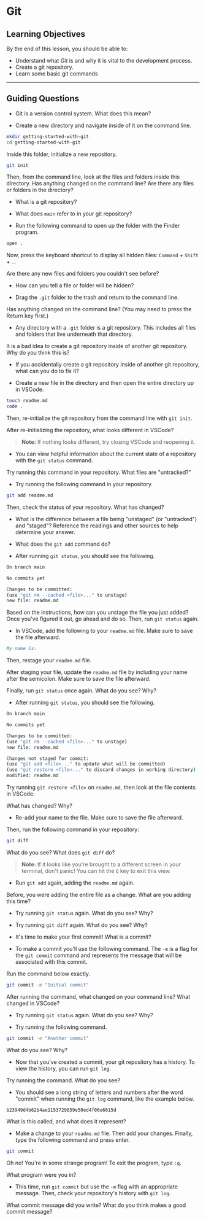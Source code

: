 # Git

## Learning Objectives

By the end of this lesson, you should be able to:

- Understand what _Git_ is and why it is vital to the development process.
- Create a git repository.
- Learn some basic git commands

---

## Guiding Questions

- Git is a version control system. What does this mean?

- Create a new directory and navigate inside of it on the command line.

```bash
mkdir getting-started-with-git
cd getting-started-with-git
```

Inside this folder, initialize a new repository.

```bash
git init
```

Then, from the command line, look at the files and folders inside this directory. Has anything changed on the command line? Are there any files or folders in the directory?

- What is a git repository?

- What does `main` refer to in your git repository?

- Run the following command to open up the folder with the Finder program.

```bash
open .
```

Now, press the keyboard shortcut to display all hidden files: `Command` + `Shift` + `.`.

Are there any new files and folders you couldn't see before?

- How can you tell a file or folder will be hidden?

- Drag the `.git` folder to the trash and return to the command line.

Has anything changed on the command line? (You may need to press the Return key first.)

- Any directory with a `.git` folder is a git repository. This includes all files and folders that live underneath that directory.

It is a bad idea to create a git repository inside of another git repository. Why do you think this is?

- If you accidentally create a git repository inside of another git repository, what can you do to fix it?

- Create a new file in the directory and then open the entire directory up in VSCode.

```bash
touch readme.md
code .
```

Then, re-initialize the git repository from the command line with `git init`.

After re-initializing the repository, what looks different in VSCode?

> **Note:** If nothing looks different, try closing VSCode and reopening it.

- You can view helpful information about the current state of a repository with the `git status` command.

Try running this command in your repository. What files are "untracked?"

- Try running the following command in your repository.

```bash
git add readme.md
```

Then, check the status of your repository. What has changed?

- What is the difference between a file being "unstaged" (or "untracked") and "staged"? Reference the readings and other sources to help determine your answer.

- What does the `git add` command do?

- After running `git status`, you should see the following.

```bash
On branch main

No commits yet

Changes to be committed:
(use "git rm --cached <file>..." to unstage)
new file: readme.md
```

Based on the instructions, how can you unstage the file you just added? Once you've figured it out, go ahead and do so. Then, run `git status` again.

- In VSCode, add the following to your `readme.md` file. Make sure to save the file afterward.

```md
My name is:
```

Then, restage your `readme.md` file.

After staging your file, update the `readme.md` file by including your name after the semicolon. Make sure to save the file afterward.

Finally, run `git status` once again. What do you see? Why?

- After running `git status`, you should see the following.

```bash
On branch main

No commits yet

Changes to be committed:
(use "git rm --cached <file>..." to unstage)
new file: readme.md

Changes not staged for commit:
(use "git add <file>..." to update what will be committed)
(use "git restore <file>..." to discard changes in working directory)
modified: readme.md
```

Try running `git restore <file>` on `readme.md`, then look at the file contents in VSCode.

What has changed? Why?

- Re-add your name to the file. Make sure to save the file afterward.

Then, run the following command in your repository:

```bash
git diff
```

What do you see? What does `git diff` do?

> **Note:** If it looks like you're brought to a different screen in your terminal, don't panic! You can hit the `Q` key to exit this view.

- Run `git add` again, adding the `readme.md` again.

Before, you were adding the entire file as a change. What are you adding this time?

- Try running `git status` again. What do you see? Why?

- Try running `git diff` again. What do you see? Why?

- It's time to make your first commit! What is a commit?

- To make a commit you'll use the following command. The `-m` is a flag for the `git commit` command and represents the message that will be associated with this commit.

Run the command below exactly.

```bash
git commit -m "Initial commit"
```

After running the command, what changed on your command line? What changed in VSCode?

- Try running `git status` again. What do you see? Why?

- Try running the following command.

```bash
git commit -m "Another commit"
```

What do you see? Why?

- Now that you've created a commit, your git repository has a history. To view the history, you can run `git log`.

Try running the command. What do you see?

- You should see a long string of letters and numbers after the word "commit" when running the `git log` command, like the example below.

```
b23949d4b62b4ae1153729859e50ed4f06e6615d
```

What is this called, and what does it represent?

- Make a change to your `readme.md` file. Then add your changes. Finally, type the following command and press enter.

```bash
git commit
```

Oh no! You're in some strange program! To exit the program, type `:q`.

What program were you in?

- This time, run `git commit` but use the `-m` flag with an appropriate message. Then, check your repository's history with `git log`.

What commit message did you write? What do you think makes a good commit message?
